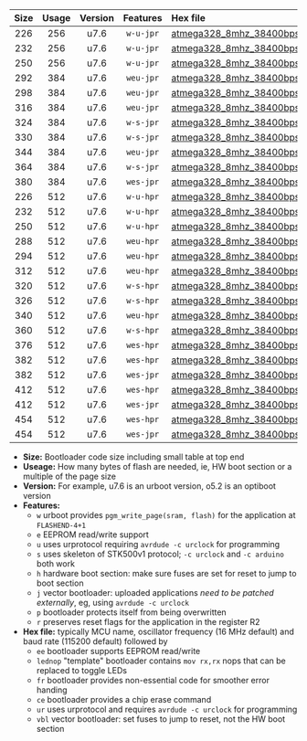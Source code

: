 |Size|Usage|Version|Features|Hex file|
|:-:|:-:|:-:|:-:|:--|
|226|256|u7.6|`w-u-jpr`|[atmega328_8mhz_38400bps_ur_vbl.hex](https://raw.githubusercontent.com/stefanrueger/urboot/main//atmega328_8mhz_38400bps_ur_vbl.hex)|
|232|256|u7.6|`w-u-jpr`|[atmega328_8mhz_38400bps_lednop_ur_vbl.hex](https://raw.githubusercontent.com/stefanrueger/urboot/main//atmega328_8mhz_38400bps_lednop_ur_vbl.hex)|
|250|256|u7.6|`w-u-jpr`|[atmega328_8mhz_38400bps_lednop_fr_ur_vbl.hex](https://raw.githubusercontent.com/stefanrueger/urboot/main//atmega328_8mhz_38400bps_lednop_fr_ur_vbl.hex)|
|292|384|u7.6|`weu-jpr`|[atmega328_8mhz_38400bps_ee_ur_vbl.hex](https://raw.githubusercontent.com/stefanrueger/urboot/main//atmega328_8mhz_38400bps_ee_ur_vbl.hex)|
|298|384|u7.6|`weu-jpr`|[atmega328_8mhz_38400bps_ee_lednop_ur_vbl.hex](https://raw.githubusercontent.com/stefanrueger/urboot/main//atmega328_8mhz_38400bps_ee_lednop_ur_vbl.hex)|
|316|384|u7.6|`weu-jpr`|[atmega328_8mhz_38400bps_ee_lednop_fr_ur_vbl.hex](https://raw.githubusercontent.com/stefanrueger/urboot/main//atmega328_8mhz_38400bps_ee_lednop_fr_ur_vbl.hex)|
|324|384|u7.6|`w-s-jpr`|[atmega328_8mhz_38400bps_vbl.hex](https://raw.githubusercontent.com/stefanrueger/urboot/main//atmega328_8mhz_38400bps_vbl.hex)|
|330|384|u7.6|`w-s-jpr`|[atmega328_8mhz_38400bps_lednop_vbl.hex](https://raw.githubusercontent.com/stefanrueger/urboot/main//atmega328_8mhz_38400bps_lednop_vbl.hex)|
|344|384|u7.6|`weu-jpr`|[atmega328_8mhz_38400bps_ee_lednop_fr_ce_ur_vbl.hex](https://raw.githubusercontent.com/stefanrueger/urboot/main//atmega328_8mhz_38400bps_ee_lednop_fr_ce_ur_vbl.hex)|
|364|384|u7.6|`w-s-jpr`|[atmega328_8mhz_38400bps_lednop_fr_vbl.hex](https://raw.githubusercontent.com/stefanrueger/urboot/main//atmega328_8mhz_38400bps_lednop_fr_vbl.hex)|
|380|384|u7.6|`wes-jpr`|[atmega328_8mhz_38400bps_ee_vbl.hex](https://raw.githubusercontent.com/stefanrueger/urboot/main//atmega328_8mhz_38400bps_ee_vbl.hex)|
|226|512|u7.6|`w-u-hpr`|[atmega328_8mhz_38400bps_ur.hex](https://raw.githubusercontent.com/stefanrueger/urboot/main//atmega328_8mhz_38400bps_ur.hex)|
|232|512|u7.6|`w-u-hpr`|[atmega328_8mhz_38400bps_lednop_ur.hex](https://raw.githubusercontent.com/stefanrueger/urboot/main//atmega328_8mhz_38400bps_lednop_ur.hex)|
|250|512|u7.6|`w-u-hpr`|[atmega328_8mhz_38400bps_lednop_fr_ur.hex](https://raw.githubusercontent.com/stefanrueger/urboot/main//atmega328_8mhz_38400bps_lednop_fr_ur.hex)|
|288|512|u7.6|`weu-hpr`|[atmega328_8mhz_38400bps_ee_ur.hex](https://raw.githubusercontent.com/stefanrueger/urboot/main//atmega328_8mhz_38400bps_ee_ur.hex)|
|294|512|u7.6|`weu-hpr`|[atmega328_8mhz_38400bps_ee_lednop_ur.hex](https://raw.githubusercontent.com/stefanrueger/urboot/main//atmega328_8mhz_38400bps_ee_lednop_ur.hex)|
|312|512|u7.6|`weu-hpr`|[atmega328_8mhz_38400bps_ee_lednop_fr_ur.hex](https://raw.githubusercontent.com/stefanrueger/urboot/main//atmega328_8mhz_38400bps_ee_lednop_fr_ur.hex)|
|320|512|u7.6|`w-s-hpr`|[atmega328_8mhz_38400bps.hex](https://raw.githubusercontent.com/stefanrueger/urboot/main//atmega328_8mhz_38400bps.hex)|
|326|512|u7.6|`w-s-hpr`|[atmega328_8mhz_38400bps_lednop.hex](https://raw.githubusercontent.com/stefanrueger/urboot/main//atmega328_8mhz_38400bps_lednop.hex)|
|340|512|u7.6|`weu-hpr`|[atmega328_8mhz_38400bps_ee_lednop_fr_ce_ur.hex](https://raw.githubusercontent.com/stefanrueger/urboot/main//atmega328_8mhz_38400bps_ee_lednop_fr_ce_ur.hex)|
|360|512|u7.6|`w-s-hpr`|[atmega328_8mhz_38400bps_lednop_fr.hex](https://raw.githubusercontent.com/stefanrueger/urboot/main//atmega328_8mhz_38400bps_lednop_fr.hex)|
|376|512|u7.6|`wes-hpr`|[atmega328_8mhz_38400bps_ee.hex](https://raw.githubusercontent.com/stefanrueger/urboot/main//atmega328_8mhz_38400bps_ee.hex)|
|382|512|u7.6|`wes-hpr`|[atmega328_8mhz_38400bps_ee_lednop.hex](https://raw.githubusercontent.com/stefanrueger/urboot/main//atmega328_8mhz_38400bps_ee_lednop.hex)|
|382|512|u7.6|`wes-jpr`|[atmega328_8mhz_38400bps_ee_lednop_vbl.hex](https://raw.githubusercontent.com/stefanrueger/urboot/main//atmega328_8mhz_38400bps_ee_lednop_vbl.hex)|
|412|512|u7.6|`wes-hpr`|[atmega328_8mhz_38400bps_ee_lednop_fr.hex](https://raw.githubusercontent.com/stefanrueger/urboot/main//atmega328_8mhz_38400bps_ee_lednop_fr.hex)|
|412|512|u7.6|`wes-jpr`|[atmega328_8mhz_38400bps_ee_lednop_fr_vbl.hex](https://raw.githubusercontent.com/stefanrueger/urboot/main//atmega328_8mhz_38400bps_ee_lednop_fr_vbl.hex)|
|454|512|u7.6|`wes-hpr`|[atmega328_8mhz_38400bps_ee_lednop_fr_ce.hex](https://raw.githubusercontent.com/stefanrueger/urboot/main//atmega328_8mhz_38400bps_ee_lednop_fr_ce.hex)|
|454|512|u7.6|`wes-jpr`|[atmega328_8mhz_38400bps_ee_lednop_fr_ce_vbl.hex](https://raw.githubusercontent.com/stefanrueger/urboot/main//atmega328_8mhz_38400bps_ee_lednop_fr_ce_vbl.hex)|

- **Size:** Bootloader code size including small table at top end
- **Useage:** How many bytes of flash are needed, ie, HW boot section or a multiple of the page size
- **Version:** For example, u7.6 is an urboot version, o5.2 is an optiboot version
- **Features:**
  + `w` urboot provides `pgm_write_page(sram, flash)` for the application at `FLASHEND-4+1`
  + `e` EEPROM read/write support
  + `u` uses urprotocol requiring `avrdude -c urclock` for programming
  + `s` uses skeleton of STK500v1 protocol; `-c urclock` and `-c arduino` both work
  + `h` hardware boot section: make sure fuses are set for reset to jump to boot section
  + `j` vector bootloader: uploaded applications *need to be patched externally*, eg, using `avrdude -c urclock`
  + `p` bootloader protects itself from being overwritten
  + `r` preserves reset flags for the application in the register R2
- **Hex file:** typically MCU name, oscillator frequency (16 MHz default) and baud rate (115200 default) followed by
  + `ee` bootloader supports EEPROM read/write
  + `lednop` "template" bootloader contains `mov rx,rx` nops that can be replaced to toggle LEDs
  + `fr` bootloader provides non-essential code for smoother error handing
  + `ce` bootloader provides a chip erase command
  + `ur` uses urprotocol and requires `avrdude -c urclock` for programming
  + `vbl` vector bootloader: set fuses to jump to reset, not the HW boot section
